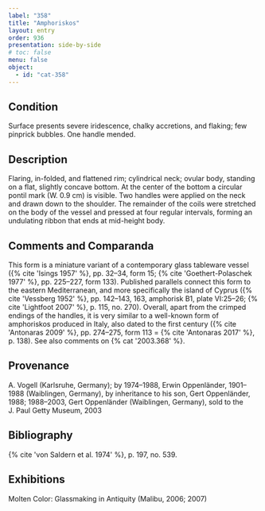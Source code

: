 ```yaml
---
label: "358"
title: "Amphoriskos"
layout: entry
order: 936
presentation: side-by-side
# toc: false
menu: false
object:
  - id: "cat-358"
---
```


## Condition

Surface presents severe iridescence, chalky accretions, and flaking; few pinprick bubbles. One handle mended.

## Description

Flaring, in-folded, and flattened rim; cylindrical neck; ovular body, standing on a flat, slightly concave bottom. At the center of the bottom a circular pontil mark (W. 0.9 cm) is visible. Two handles were applied on the neck and drawn down to the shoulder. The remainder of the coils were stretched on the body of the vessel and pressed at four regular intervals, forming an undulating ribbon that ends at mid-height body.

## Comments and Comparanda

This form is a miniature variant of a contemporary glass tableware vessel ({% cite 'Isings 1957' %}, pp. 32–34, form 15; {% cite 'Goethert-Polaschek 1977' %}, pp. 225–227, form 133). Published parallels connect this form to the eastern Mediterranean, and more specifically the island of Cyprus ({% cite 'Vessberg 1952' %}, pp. 142–143, 163, amphorisk B1, plate VI:25–26; {% cite 'Lightfoot 2007' %}, p. 115, no. 270). Overall, apart from the crimped endings of the handles, it is very similar to a well-known form of amphoriskos produced in Italy, also dated to the first century ({% cite 'Antonaras 2009' %}, pp. 274–275, form 113 = {% cite 'Antonaras 2017' %}, p. 138). See also comments on {% cat '2003.368' %}.

## Provenance

A. Vogell (Karlsruhe, Germany); by 1974–1988, Erwin Oppenländer, 1901–1988 (Waiblingen, Germany), by inheritance to his son, Gert Oppenländer, 1988; 1988–2003, Gert Oppenländer (Waiblingen, Germany), sold to the J. Paul Getty Museum, 2003

## Bibliography

{% cite 'von Saldern et al. 1974' %}, p. 197, no. 539.

## Exhibitions

Molten Color: Glassmaking in Antiquity (Malibu, 2006; 2007)